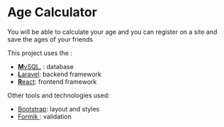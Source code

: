 # Age Calculator

You will be able to calculate your age and you can register on a site and save the ages of your friends

This project uses the :

- [**M**ySQL.](https://www.mysql.com/) : database
- [**L**aravel](https://laravel.com/): backend framework
- [**R**eact](https://en.reactjs.org/): frontend framework

Other tools and technologies used:

- [Bootstrap](http://www.getbootstrap.com): layout and styles
- [Formik ](https://formik.org/): validation

